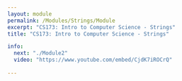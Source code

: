 ```yaml
---
layout: module
permalink: /Modules/Strings/Module
excerpt: "CS173: Intro to Computer Science - Strings"
title: "CS173: Intro to Computer Science - Strings"

info:
  next: "./Module2"
  video: "https://www.youtube.com/embed/CjdK7iROCrQ"
  
---
```

